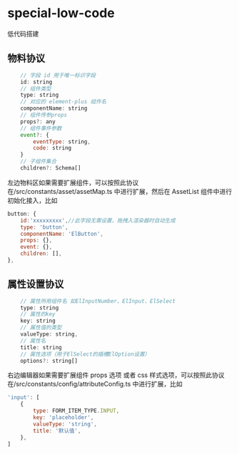 # special-low-code

低代码搭建

## 物料协议

```javascript
    // 字段 id 用于唯一标识字段
    id: string
    // 组件类型
    type: string
    // 对应的 element-plus 组件名
    componentName: string
    // 组件传参props
    props?: any
    // 组件事件参数
    event?: {
        eventType: string,
        code: string
    }
    // 子组件集合
    children?: Schema[]
```

左边物料区如果需要扩展组件，可以按照此协议在/src/constants/asset/assetMap.ts 中进行扩展，然后在 AssetList 组件中进行初始化接入，比如

```javascript
button: {
    id:'xxxxxxxxx',//此字段无需设置，拖拽入渲染器时自动生成
    type: 'button',
    componentName: 'ElButton',
    props: {},
    event: {},
    children: [],
},
```

## 属性设置协议

```javascript
    // 属性所用组件名 如ElInputNumber、ElInput、ElSelect
    type: string
    // 属性的key
    key: string
    // 属性值的类型
    valueType: string,
    // 属性名
    title: string
    // 属性选项（用于ElSelect的插槽ElOption设置）
    options?: string[]
```

右边编辑器如果需要扩展组件 props 选项 或者 css 样式选项，可以按照此协议在/src/constants/config/attributeConfig.ts 中进行扩展，比如

```javascript
'input': [
    {
        type: FORM_ITEM_TYPE.INPUT,
        key: 'placeholder',
        valueType: 'string',
        title: '默认值',
    },
]
```
